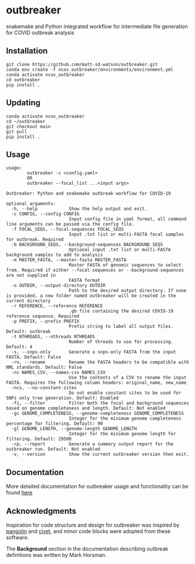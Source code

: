 # outbreaker

snakemake and Python integrated workflow for intermediate file generation for COVID outbreak analysis

## Installation

```
git clone https://github.com/matt-sd-watson/outbreaker.git
conda env create -f ncov_outbreaker/environments/environment.yml
conda activate ncov_outbreaker
cd outbreaker
pip install . 
```

## Updating

```
conda activate ncov_outbreaker
cd ~/outbreaker
git checkout main
git pull
pip install . 
```

## Usage
```
usage: 
    	outbreaker -c <config.yaml> 
    	OR
    	outbreaker --focal_list ...<input args>

Outbreaker: Python and snakemake outbreak workflow for COVID-19

optional arguments:
  -h, --help            Show the help output and exit.
  -c CONFIG, --config CONFIG
                        Input config file in yaml format, all command line arguments can be passed via the config file.
  -f FOCAL_SEQS, --focal-sequences FOCAL_SEQS
                        Input .txt list or multi-FASTA focal samples for outbreak. Required
  -b BACKGROUND_SEQS, --background-sequences BACKGROUND_SEQS
                        Optional input .txt list or multi-FASTA background samples to add to analysis
  -m MASTER_FASTA, --master-fasta MASTER_FASTA
                        Master FASTA of genomic sequences to select from. Required if either --focal-sequences or --background-sequences are not supplied in
                        FASTA format
  -o OUTDIR, --output-directory OUTDIR
                        Path to the desired output directory. If none is provided, a new folder named outbreaker will be created in the current directory
  -r REFERENCE, --reference REFERENCE
                        .gb file containing the desired COVID-19 reference sequence. Required
  -p PREFIX, --prefix PREFIX
                        Prefix string to label all output files. Default: outbreak
  -t NTHREADS, --nthreads NTHREADS
                        Number of threads to use for processing. Default: 4
  -s, --snps-only       Generate a snps-only FASTA from the input FASTA. Default: False
  -rn, --rename         Rename the FASTA headers to be compatible with NML standards. Default: False
  -nc NAMES_CSV, --names-csv NAMES_CSV
                        Use the contents of a CSV to rename the input FASTA. Requires the following column headers: original_name, new_name
  -ncs, --no-constant-sites
                        Do not enable constant sites to be used for SNPs only tree generation. Default: Enabled
  -fi, --filter         Filter both the focal and background sequences based on genome completeness and length. Default: Not enabled
  -gc GENOME_COMPLETENESS, --genome-completeness GENOME_COMPLETENESS
                        Integer for the minimum genome completeness percentage for filtering. Default: 90
  -gl GENOME_LENGTH, --genome-length GENOME_LENGTH
                        Integer for the minimum genome length for filtering. Default: 29500
  -rp, --report         Generate a summary output report for the outbreaker run. Default: Not enabled
  -v, --version         Show the current outbreaker version then exit.
```

## Documentation

More detailed documentation for outbreaker usage and functionality can be found [here](docs/0-OVERVIEW.md)

## Acknowledgments

Inspiration for code structure and design for outbreaker was inspired by [pangolin](https://github.com/cov-lineages/pangolin) and [civet](https://github.com/artic-network/civet), and minor code blocks were adopted from these software.

The **Background** section in the documentation describing outbreak definitions was written by Mark Horsman. 
